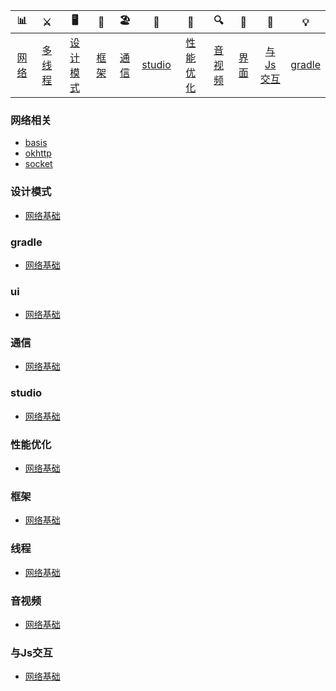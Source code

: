 
| 📊 |⚔️ | 🖥 | 🚏 | 🏖  | 🌁| 📮 | 🔍 | 🚀 | 🌈 |💡
| :--------: | :---------: | :---------: | :---------: | :---------: | :---------:| :---------: | :-------: | :-------:| :------:|:------:|
| [网络](#网络相关) | [多线程](#线程) | [设计模式](#设计模式) |[框架](#框架)| [通信](#通信) |[studio](#studio)|[性能优化](#性能优化)| [音视频](#音视频)|[界面](#ui) |[与Js交互](#与Js交互) |[gradle](#gradle) |

### 网络相关
- [basis](https://github.com/cuncunniu/Android-Knowledge-System/blob/master/net/netbasis.md)
- [okhttp](https://github.com/crossoverJie/Java-Interview/blob/master/MD/LinkedList.md)
- [socket](https://github.com/crossoverJie/Java-Interview/blob/master/MD/LinkedList.md)

### 设计模式
- [网络基础](https://github.com/cuncunniu/Android-Knowledge-System/blob/master/net/netbasis.md)

### gradle
- [网络基础](https://github.com/cuncunniu/Android-Knowledge-System/blob/master/net/netbasis.md)

### ui
- [网络基础](https://github.com/cuncunniu/Android-Knowledge-System/blob/master/net/netbasis.md)

### 通信
- [网络基础](https://github.com/cuncunniu/Android-Knowledge-System/blob/master/net/netbasis.md)

### studio
- [网络基础](https://github.com/cuncunniu/Android-Knowledge-System/blob/master/net/netbasis.md)

### 性能优化
- [网络基础](https://github.com/cuncunniu/Android-Knowledge-System/blob/master/net/netbasis.md)

### 框架
- [网络基础](https://github.com/cuncunniu/Android-Knowledge-System/blob/master/net/netbasis.md)

### 线程
- [网络基础](https://github.com/cuncunniu/Android-Knowledge-System/blob/master/net/netbasis.md)

### 音视频
- [网络基础](https://github.com/cuncunniu/Android-Knowledge-System/blob/master/net/netbasis.md)

### 与Js交互
- [网络基础](https://github.com/cuncunniu/Android-Knowledge-System/blob/master/net/netbasis.md)
